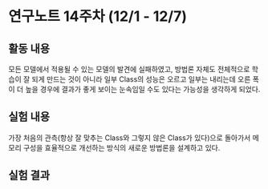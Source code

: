 # 연구노트 14주차 (12/1 - 12/7)
## 활동 내용
모든 모델에서 적용될 수 있는 모델의 발견에 실패하였고, 방법론 자체도 전체적으로 학습이 잘 되게 만드는 것이 아니라 일부 Class의 성능은 오르고 일부는 내리는데 오른 폭이 더 높을 경우에 결과가 좋게 보이는 눈속임일 수도 있다는 가능성을 생각하게 되었다.

## 실험 내용
가장 처음의 관측(항상 잘 맞추는 Class와 그렇지 않은 Class가 있다)으로 돌아가서 메모리 구성을 효율적으로 개선하는 방식의 새로운 방법론을 설계하고 있다.

## 실험 결과
